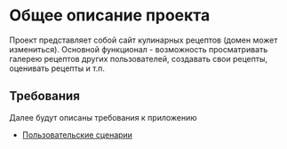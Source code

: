# Общее описание проекта

Проект представляет собой сайт кулинарных рецептов (домен может измениться). Основной функционал - возможность просматривать галерею рецептов других пользователей, создавать свои рецепты, оценивать рецепты и т.п. 

## Требования
Далее будут описаны требования к приложению

- [Пользовательские сценарии](../user-stories.md)
